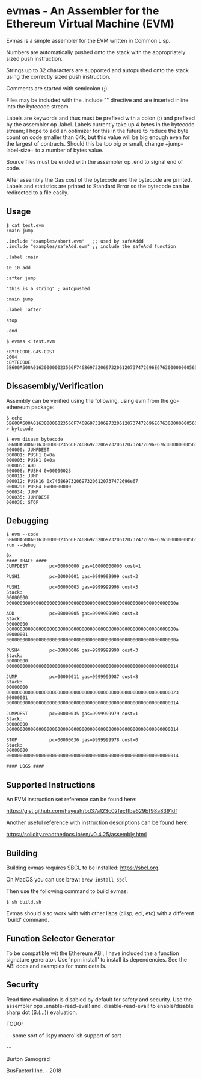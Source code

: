 evmas - An Assembler for the Ethereum Virtual Machine (EVM)
==

Evmas is a simple assembler for the EVM written in Common Lisp.

Numbers are automatically pushed onto the stack with the appropriately
sized push instruction.

Strings up to 32 characters are supported and autopushed onto the
stack using the correctly sized push instruction.

Comments are started with semicolon (;).

Files may be included with the .include "<filename>" directive and are
inserted inline into the bytecode stream.

Labels are keywords and thus must be prefixed with a colon (:) and
prefixed by the assembler op .label.  Labels currently take up 4 bytes
in the bytecode stream; I hope to add an optimizer for this in the
future to reduce the byte count on code smaller than 64k, but this
value will be big enough even for the largest of contracts.  Should
this be too big or small, change +jump-label-size+ to a number of
bytes value.

Source files must be ended with the assembler op .end to signal end of
code.

After assembly the Gas cost of the bytecode and the bytecode are
printed. Labels and statistics are printed to Standard Error so the
bytecode can be redirected to a file easily.

Usage
--

```
$ cat test.evm
:main jump

.include "examples/abort.evm" 	;; used by safeAddd
.include "examples/safeAdd.evm"	;; include the safeAdd function
	
.label :main

10 10 add

:after jump

"this is a string" ; autopushed

:main jump

.label :after

stop

.end

$ evmas < test.evm

:BYTECODE-GAS-COST 
2004 
:BYTECODE 
5B600A600A016300000023566F74686973206973206120737472696E676300000000565B00
```

Dissasembly/Verification
--

Assembly can be verified using the following, using evm from the go-ethereum package:

```
$ echo 5B600A600A016300000023566F74686973206973206120737472696E676300000000565B00 > bytecode

$ evm disasm bytecode
5B600A600A016300000023566F74686973206973206120737472696E676300000000565B00
000000: JUMPDEST
000001: PUSH1 0x0a
000003: PUSH1 0x0a
000005: ADD
000006: PUSH4 0x00000023
000011: JUMP
000012: PUSH16 0x74686973206973206120737472696e67
000029: PUSH4 0x00000000
000034: JUMP
000035: JUMPDEST
000036: STOP
```

Debugging
--

```
$ evm --code 5B600A600A016300000023566F74686973206973206120737472696E676300000000565B00 run --debug

0x
#### TRACE ####
JUMPDEST        pc=00000000 gas=10000000000 cost=1

PUSH1           pc=00000001 gas=9999999999 cost=3

PUSH1           pc=00000003 gas=9999999996 cost=3
Stack:
00000000  000000000000000000000000000000000000000000000000000000000000000a

ADD             pc=00000005 gas=9999999993 cost=3
Stack:
00000000  000000000000000000000000000000000000000000000000000000000000000a
00000001  000000000000000000000000000000000000000000000000000000000000000a

PUSH4           pc=00000006 gas=9999999990 cost=3
Stack:
00000000  0000000000000000000000000000000000000000000000000000000000000014

JUMP            pc=00000011 gas=9999999987 cost=8
Stack:
00000000  0000000000000000000000000000000000000000000000000000000000000023
00000001  0000000000000000000000000000000000000000000000000000000000000014

JUMPDEST        pc=00000035 gas=9999999979 cost=1
Stack:
00000000  0000000000000000000000000000000000000000000000000000000000000014

STOP            pc=00000036 gas=9999999978 cost=0
Stack:
00000000  0000000000000000000000000000000000000000000000000000000000000014

#### LOGS ####
```

Supported Instructions
--

An EVM instruction set reference can be found here:

https://gist.github.com/hayeah/bd37a123c02fecffbe629bf98a8391df

Another useful reference with instruction descriptions can be found here:

https://solidity.readthedocs.io/en/v0.4.25/assembly.html


Building
--

Building evmas requires SBCL to be installed: https://sbcl.org.

On MacOS you can use brew: ```brew install sbcl```

Then use the following command to build evmas:	

```
$ sh build.sh
```

Evmas should also work with with other lisps (clisp, ecl, etc) with a
different 'build' command.

Function Selector Generator
--

To be compatible wit the Ethereum ABI, I have included the a function
signature generator.  Use 'npm install' to install its dependencies.
See the ABI docs and examples for more details.

Security
--

Read time evaluation is disabled by default for safety and security.
Use the assembler ops .enable-read-eval! and .disable-read-eval! to
enable/disable sharp dot ($.(...)) evaluation.

TODO:

-- some sort of lispy macro'ish support of sort

--

Burton Samograd

BusFactor1 Inc. - 2018
